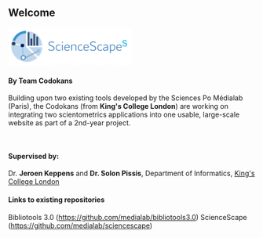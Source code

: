## Welcome

<img src="/images/sciencescapes-logo.png?raw=true" width="50%">


#### By Team Codokans

Building upon two existing tools developed by the Sciences Po Médialab (Paris), the Codokans (from **King's College London**) are working on integrating two scientometrics applications into one usable, large-scale website as part of a 2nd-year project.

<br/>

#### Supervised by: 
Dr. **Jeroen Keppens** and **Dr. Solon Pissis**, Department of Informatics, <a href="http://www.kcl.ac.uk">King's College London</a>

#### Links to existing repositories
Bibliotools 3.0 (https://github.com/medialab/bibliotools3.0)
ScienceScape (https://github.com/medialab/sciencescape)

